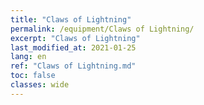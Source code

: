 ```yaml
---
title: "Claws of Lightning"
permalink: /equipment/Claws of Lightning/
excerpt: "Claws of Lightning"
last_modified_at: 2021-01-25
lang: en
ref: "Claws of Lightning.md"
toc: false
classes: wide
---
```


